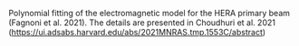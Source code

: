 Polynomial fitting of the electromagnetic model for the HERA primary beam (Fagnoni et al. 2021).
The details are presented in Choudhuri et al. 2021 (https://ui.adsabs.harvard.edu/abs/2021MNRAS.tmp.1553C/abstract)
